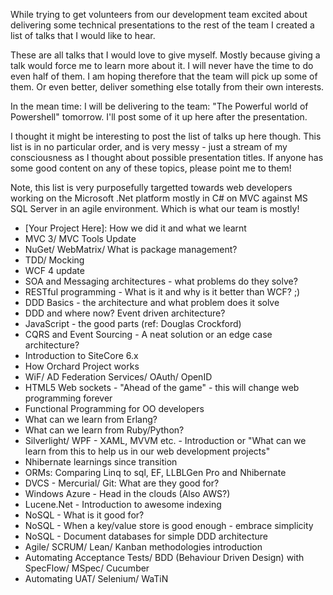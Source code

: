 ﻿While trying to get volunteers from our development team excited about delivering some technical presentations to the rest of the team I created a list of talks that I would like to hear.

These are all talks that I would love to give myself. Mostly because giving a talk would force me to learn more about it. I will never have the time to do even half of them. I am hoping therefore that the team will pick up some of them. Or even better, deliver something else totally from their own interests.

In the mean time: I will be delivering to the team: "The  Powerful world of Powershell" tomorrow. I'll post some of it up here after the  presentation.

I thought it might be interesting to post the list of talks up here though. This list is in no particular order, and is very messy - just a stream of my consciousness as I thought about possible presentation titles. If anyone has some good content on any of these topics, please point me to them!

Note, this list is very purposefully targetted towards web developers working on the Microsoft .Net platform mostly in C# on MVC against MS SQL Server in an agile environment. Which is what our team is mostly!

*   [Your Project Here]: How we did it and what we learnt
*   MVC 3/ MVC Tools Update
*   NuGet/ WebMatrix/ What is package management?
*   TDD/ Mocking
*   WCF 4 update
*   SOA and Messaging architectures - what problems do they solve?
*   RESTful programming - What is it and why is it better than WCF? ;)
*   DDD Basics - the architecture and what problem does it solve
*   DDD and where now? Event driven architecture?
*   JavaScript - the good parts (ref: Douglas Crockford)
*   CQRS and Event Sourcing - A neat solution or an edge case architecture?
*   Introduction to SiteCore 6.x
*   How Orchard Project works
*   WiF/ AD Federation Services/ OAuth/ OpenID
*   HTML5 Web sockets - "Ahead of the game" - this will change web programming forever
*   Functional Programming for OO developers
*   What can we learn from Erlang?
*   What can we learn from Ruby/Python?
*   Silverlight/ WPF - XAML, MVVM etc. - Introduction or "What can we learn from this to help us in our web development projects"
*   Nhibernate learnings since transition
*   ORMs: Comparing Linq to sql, EF, LLBLGen Pro and Nhibernate
*   DVCS - Mercurial/ Git: What are they good for?
*   Windows Azure - Head in the clouds (Also AWS?)
*   Lucene.Net - Introduction to awesome indexing
*   NoSQL - What is it good for?
*   NoSQL - When a key/value store is good enough - embrace simplicity
*   NoSQL - Document databases for simple DDD architecture
*   Agile/ SCRUM/ Lean/ Kanban methodologies introduction
*   Automating Acceptance Tests/ BDD (Behaviour Driven Design) with SpecFlow/ MSpec/ Cucumber
*   Automating UAT/ Selenium/ WaTiN